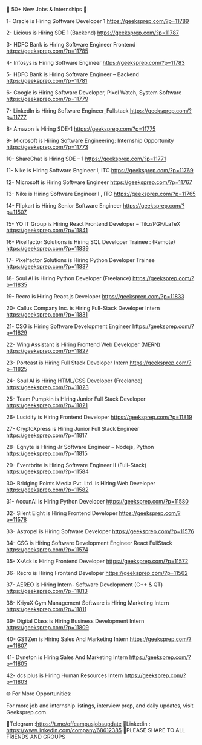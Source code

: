 🔔 50+ New Jobs & Internships 🔔

1- Oracle is Hiring Software Developer 1
https://geeksprep.com/?p=11789

2- Licious is Hiring SDE 1 (Backend)
https://geeksprep.com/?p=11787

3- HDFC Bank is Hiring Software Engineer Frontend
https://geeksprep.com/?p=11785

4- Infosys is Hiring Software Engineer
https://geeksprep.com/?p=11783

5- HDFC Bank is Hiring Software Engineer – Backend
https://geeksprep.com/?p=11781

6- Google is Hiring Software Developer, Pixel Watch, System Software
https://geeksprep.com/?p=11779

7- LinkedIn is Hiring Software Engineer_Fullstack
https://geeksprep.com/?p=11777

8- Amazon is Hiring SDE-1
https://geeksprep.com/?p=11775

9- Microsoft is Hiring Software Engineering: Internship Opportunity
https://geeksprep.com/?p=11773

10- ShareChat is Hiring SDE – 1
https://geeksprep.com/?p=11771

11- Nike is Hiring Software Engineer I, ITC
https://geeksprep.com/?p=11769

12- Microsoft is Hiring Software Engineer
https://geeksprep.com/?p=11767

13- Nike is Hiring Software Engineer I , ITC
https://geeksprep.com/?p=11765

14- Flipkart is Hiring Senior Software Engineer
https://geeksprep.com/?p=11507

15- YO IT Group is Hiring React Frontend Developer – Tikz/PGF/LaTeX
https://geeksprep.com/?p=11841

16- Pixelfactor Solutions is Hiring SQL Developer Trainee : (Remote)
https://geeksprep.com/?p=11839

17- Pixelfactor Solutions is Hiring Python Developer Trainee
https://geeksprep.com/?p=11837

18- Soul AI is Hiring Python Developer (Freelance)
https://geeksprep.com/?p=11835

19- Recro is Hiring React.js Developer
https://geeksprep.com/?p=11833

20- Callus Company Inc. is Hiring Full-Stack Developer Intern
https://geeksprep.com/?p=11831

21- CSG is Hiring Software Development Engineer
https://geeksprep.com/?p=11829

22- Wing Assistant is Hiring Frontend Web Developer (MERN)
https://geeksprep.com/?p=11827

23- Portcast is Hiring Full Stack Developer Intern
https://geeksprep.com/?p=11825

24- Soul AI is Hiring HTML/CSS Developer (Freelance)
https://geeksprep.com/?p=11823

25- Team Pumpkin is Hiring Junior Full Stack Developer
https://geeksprep.com/?p=11821

26- Lucidity is Hiring Frontend Developer
https://geeksprep.com/?p=11819

27- CryptoXpress is Hiring Junior Full Stack Engineer
https://geeksprep.com/?p=11817

28- Egnyte is Hiring Jr Software Engineer – Nodejs, Python
https://geeksprep.com/?p=11815

29- Eventbrite is Hiring Software Engineer II (Full-Stack)
https://geeksprep.com/?p=11584

30- Bridging Points Media Pvt. Ltd. is Hiring Web Developer
https://geeksprep.com/?p=11582

31- AccunAI is Hiring Python Developer
https://geeksprep.com/?p=11580

32- Silent Eight is Hiring Frontend Developer
https://geeksprep.com/?p=11578

33- Astropel is Hiring Software Developer
https://geeksprep.com/?p=11576

34- CSG is Hiring Software Development Engineer React FullStack
https://geeksprep.com/?p=11574

35- X-Ack is Hiring Frontend Developer
https://geeksprep.com/?p=11572

36- Recro is Hiring Frontend Developer
https://geeksprep.com/?p=11562

37- AEREO is Hiring Intern- Software Development (C++ & QT)
https://geeksprep.com/?p=11813

38- KriyaX Gym Management Software is Hiring Marketing Intern
https://geeksprep.com/?p=11811

39- Digital Class is Hiring Business Development Intern
https://geeksprep.com/?p=11809

40- GSTZen is Hiring Sales And Marketing Intern
https://geeksprep.com/?p=11807

41- Dyneton is Hiring Sales And Marketing Intern
https://geeksprep.com/?p=11805

42- dcs plus is Hiring Human Resources Intern
https://geeksprep.com/?p=11803

🌐 For More Opportunities:

For more job and internship listings, interview prep, and daily updates, visit Geeksprep.com.

🔵Telegram :https://t.me/offcampusjobsupdate
🔵Linkedin : https://www.linkedin.com/company/68612385
🙏PLEASE SHARE TO ALL FRIENDS AND GROUPS
